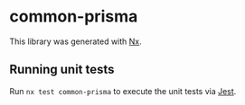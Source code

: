 # common-prisma

This library was generated with [Nx](https://nx.dev).

## Running unit tests

Run `nx test common-prisma` to execute the unit tests via [Jest](https://jestjs.io).
